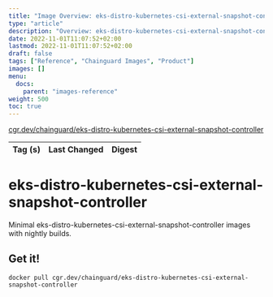 ```yaml
---
title: "Image Overview: eks-distro-kubernetes-csi-external-snapshot-controller"
type: "article"
description: "Overview: eks-distro-kubernetes-csi-external-snapshot-controller Chainguard Image"
date: 2022-11-01T11:07:52+02:00
lastmod: 2022-11-01T11:07:52+02:00
draft: false
tags: ["Reference", "Chainguard Images", "Product"]
images: []
menu:
  docs:
    parent: "images-reference"
weight: 500
toc: true
---
```


[cgr.dev/chainguard/eks-distro-kubernetes-csi-external-snapshot-controller](https://github.com/chainguard-images/images/tree/main/images/eks-distro-kubernetes-csi-external-snapshot-controller)

| Tag (s) | Last Changed | Digest |
|---------|--------------|--------|

# eks-distro-kubernetes-csi-external-snapshot-controller

Minimal eks-distro-kubernetes-csi-external-snapshot-controller images with nightly builds.

## Get it!

```shell
docker pull cgr.dev/chainguard/eks-distro-kubernetes-csi-external-snapshot-controller
```
